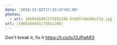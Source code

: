 ```yaml
---
date: '2018-12-02T17:33:47+01:00'
photos:
  - url: 1069268401175052288-DtbN7nhWoAEn73q.jpg
url: /1069268401175052288/
---
```

Don't break it, fix it https://t.co/tu13JPqAR3
